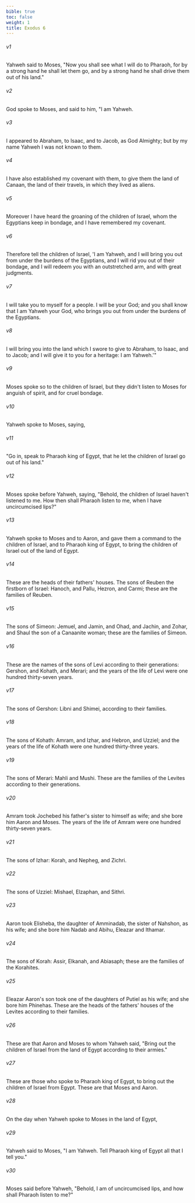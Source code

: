 ```yaml
---
bible: true
toc: false
weight: 1
title: Exodus 6
---
```



###### v1 
Yahweh said to Moses, "Now you shall see what I will do to Pharaoh, for by a strong hand he shall let them go, and by a strong hand he shall drive them out of his land." 

###### v2 
God spoke to Moses, and said to him, "I am Yahweh. 

###### v3 
I appeared to Abraham, to Isaac, and to Jacob, as God Almighty; but by my name Yahweh I was not known to them. 

###### v4 
I have also established my covenant with them, to give them the land of Canaan, the land of their travels, in which they lived as aliens. 

###### v5 
Moreover I have heard the groaning of the children of Israel, whom the Egyptians keep in bondage, and I have remembered my covenant. 

###### v6 
Therefore tell the children of Israel, 'I am Yahweh, and I will bring you out from under the burdens of the Egyptians, and I will rid you out of their bondage, and I will redeem you with an outstretched arm, and with great judgments. 

###### v7 
I will take you to myself for a people. I will be your God; and you shall know that I am Yahweh your God, who brings you out from under the burdens of the Egyptians. 

###### v8 
I will bring you into the land which I swore to give to Abraham, to Isaac, and to Jacob; and I will give it to you for a heritage: I am Yahweh.'" 

###### v9 
Moses spoke so to the children of Israel, but they didn't listen to Moses for anguish of spirit, and for cruel bondage. 

###### v10 
Yahweh spoke to Moses, saying, 

###### v11 
"Go in, speak to Pharaoh king of Egypt, that he let the children of Israel go out of his land." 

###### v12 
Moses spoke before Yahweh, saying, "Behold, the children of Israel haven't listened to me. How then shall Pharaoh listen to me, when I have uncircumcised lips?" 

###### v13 
Yahweh spoke to Moses and to Aaron, and gave them a command to the children of Israel, and to Pharaoh king of Egypt, to bring the children of Israel out of the land of Egypt. 

###### v14 
These are the heads of their fathers' houses. The sons of Reuben the firstborn of Israel: Hanoch, and Pallu, Hezron, and Carmi; these are the families of Reuben. 

###### v15 
The sons of Simeon: Jemuel, and Jamin, and Ohad, and Jachin, and Zohar, and Shaul the son of a Canaanite woman; these are the families of Simeon. 

###### v16 
These are the names of the sons of Levi according to their generations: Gershon, and Kohath, and Merari; and the years of the life of Levi were one hundred thirty-seven years. 

###### v17 
The sons of Gershon: Libni and Shimei, according to their families. 

###### v18 
The sons of Kohath: Amram, and Izhar, and Hebron, and Uzziel; and the years of the life of Kohath were one hundred thirty-three years. 

###### v19 
The sons of Merari: Mahli and Mushi. These are the families of the Levites according to their generations. 

###### v20 
Amram took Jochebed his father's sister to himself as wife; and she bore him Aaron and Moses. The years of the life of Amram were one hundred thirty-seven years. 

###### v21 
The sons of Izhar: Korah, and Nepheg, and Zichri. 

###### v22 
The sons of Uzziel: Mishael, Elzaphan, and Sithri. 

###### v23 
Aaron took Elisheba, the daughter of Amminadab, the sister of Nahshon, as his wife; and she bore him Nadab and Abihu, Eleazar and Ithamar. 

###### v24 
The sons of Korah: Assir, Elkanah, and Abiasaph; these are the families of the Korahites. 

###### v25 
Eleazar Aaron's son took one of the daughters of Putiel as his wife; and she bore him Phinehas. These are the heads of the fathers' houses of the Levites according to their families. 

###### v26 
These are that Aaron and Moses to whom Yahweh said, "Bring out the children of Israel from the land of Egypt according to their armies." 

###### v27 
These are those who spoke to Pharaoh king of Egypt, to bring out the children of Israel from Egypt. These are that Moses and Aaron. 

###### v28 
On the day when Yahweh spoke to Moses in the land of Egypt, 

###### v29 
Yahweh said to Moses, "I am Yahweh. Tell Pharaoh king of Egypt all that I tell you." 

###### v30 
Moses said before Yahweh, "Behold, I am of uncircumcised lips, and how shall Pharaoh listen to me?"


